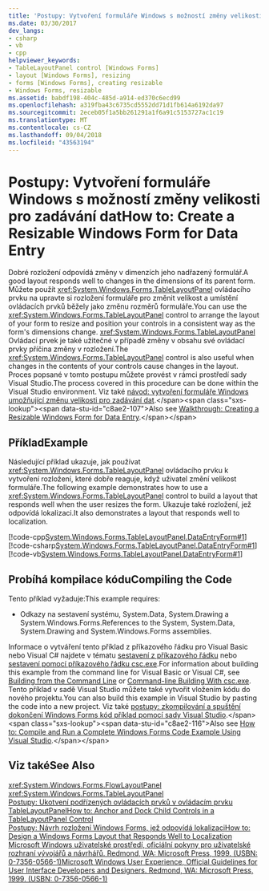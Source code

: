 ```yaml
---
title: 'Postupy: Vytvoření formuláře Windows s možností změny velikosti pro zadávání dat'
ms.date: 03/30/2017
dev_langs:
- csharp
- vb
- cpp
helpviewer_keywords:
- TableLayoutPanel control [Windows Forms]
- layout [Windows Forms], resizing
- forms [Windows Forms], creating resizable
- Windows Forms, resizable
ms.assetid: babdf198-404c-485d-a914-ed370c6ecd99
ms.openlocfilehash: a319fba43c6735cd5552dd71d1fb614a6192da97
ms.sourcegitcommit: 2eceb05f1a5bb261291a1f6a91c5153727ac1c19
ms.translationtype: MT
ms.contentlocale: cs-CZ
ms.lasthandoff: 09/04/2018
ms.locfileid: "43563194"
---
```

# <a name="how-to-create-a-resizable-windows-form-for-data-entry"></a><span data-ttu-id="c8ae2-102">Postupy: Vytvoření formuláře Windows s možností změny velikosti pro zadávání dat</span><span class="sxs-lookup"><span data-stu-id="c8ae2-102">How to: Create a Resizable Windows Form for Data Entry</span></span>
<span data-ttu-id="c8ae2-103">Dobré rozložení odpovídá změny v dimenzích jeho nadřazený formulář.</span><span class="sxs-lookup"><span data-stu-id="c8ae2-103">A good layout responds well to changes in the dimensions of its parent form.</span></span> <span data-ttu-id="c8ae2-104">Můžete použít <xref:System.Windows.Forms.TableLayoutPanel> ovládacího prvku na upravte si rozložení formuláře pro změnit velikost a umístění ovládacích prvků běžely jako změnu rozměrů formuláře.</span><span class="sxs-lookup"><span data-stu-id="c8ae2-104">You can use the <xref:System.Windows.Forms.TableLayoutPanel> control to arrange the layout of your form to resize and position your controls in a consistent way as the form's dimensions change.</span></span> <span data-ttu-id="c8ae2-105"><xref:System.Windows.Forms.TableLayoutPanel> Ovládací prvek je také užitečné v případě změny v obsahu své ovládací prvky příčina změny v rozložení.</span><span class="sxs-lookup"><span data-stu-id="c8ae2-105">The <xref:System.Windows.Forms.TableLayoutPanel> control is also useful when changes in the contents of your controls cause changes in the layout.</span></span> <span data-ttu-id="c8ae2-106">Proces popsané v tomto postupu můžete provést v rámci prostředí sady Visual Studio.</span><span class="sxs-lookup"><span data-stu-id="c8ae2-106">The process covered in this procedure can be done within the Visual Studio environment.</span></span>  <span data-ttu-id="c8ae2-107">Viz také [návod: vytvoření formuláře Windows umožňující změnu velikosti pro zadávání dat](https://msdn.microsoft.com/library/991eahec\(v=vs.110\)).</span><span class="sxs-lookup"><span data-stu-id="c8ae2-107">Also see [Walkthrough: Creating a Resizable Windows Form for Data Entry](https://msdn.microsoft.com/library/991eahec\(v=vs.110\)).</span></span>  
  
## <a name="example"></a><span data-ttu-id="c8ae2-108">Příklad</span><span class="sxs-lookup"><span data-stu-id="c8ae2-108">Example</span></span>  
 <span data-ttu-id="c8ae2-109">Následující příklad ukazuje, jak používat <xref:System.Windows.Forms.TableLayoutPanel> ovládacího prvku k vytvoření rozložení, které dobře reaguje, když uživatel změní velikost formuláře.</span><span class="sxs-lookup"><span data-stu-id="c8ae2-109">The following example demonstrates how to use a <xref:System.Windows.Forms.TableLayoutPanel> control to build a layout that responds well when the user resizes the form.</span></span> <span data-ttu-id="c8ae2-110">Ukazuje také rozložení, jež odpovídá lokalizaci.</span><span class="sxs-lookup"><span data-stu-id="c8ae2-110">It also demonstrates a layout that responds well to localization.</span></span>  
  
 [!code-cpp[System.Windows.Forms.TableLayoutPanel.DataEntryForm#1](../../../../samples/snippets/cpp/VS_Snippets_Winforms/System.Windows.Forms.TableLayoutPanel.DataEntryForm/cpp/basicdataentryform.cpp#1)]
 [!code-csharp[System.Windows.Forms.TableLayoutPanel.DataEntryForm#1](../../../../samples/snippets/csharp/VS_Snippets_Winforms/System.Windows.Forms.TableLayoutPanel.DataEntryForm/CS/basicdataentryform.cs#1)]
 [!code-vb[System.Windows.Forms.TableLayoutPanel.DataEntryForm#1](../../../../samples/snippets/visualbasic/VS_Snippets_Winforms/System.Windows.Forms.TableLayoutPanel.DataEntryForm/VB/basicdataentryform.vb#1)]  
  
## <a name="compiling-the-code"></a><span data-ttu-id="c8ae2-111">Probíhá kompilace kódu</span><span class="sxs-lookup"><span data-stu-id="c8ae2-111">Compiling the Code</span></span>  
 <span data-ttu-id="c8ae2-112">Tento příklad vyžaduje:</span><span class="sxs-lookup"><span data-stu-id="c8ae2-112">This example requires:</span></span>  
  
-   <span data-ttu-id="c8ae2-113">Odkazy na sestavení systému, System.Data, System.Drawing a System.Windows.Forms.</span><span class="sxs-lookup"><span data-stu-id="c8ae2-113">References to the System, System.Data, System.Drawing and System.Windows.Forms assemblies.</span></span>  
  
 <span data-ttu-id="c8ae2-114">Informace o vytváření tento příklad z příkazového řádku pro Visual Basic nebo Visual C# najdete v tématu [sestavení z příkazového řádku](~/docs/visual-basic/reference/command-line-compiler/building-from-the-command-line.md) nebo [sestavení pomocí příkazového řádku csc.exe](~/docs/csharp/language-reference/compiler-options/command-line-building-with-csc-exe.md).</span><span class="sxs-lookup"><span data-stu-id="c8ae2-114">For information about building this example from the command line for Visual Basic or Visual C#, see [Building from the Command Line](~/docs/visual-basic/reference/command-line-compiler/building-from-the-command-line.md) or [Command-line Building With csc.exe](~/docs/csharp/language-reference/compiler-options/command-line-building-with-csc-exe.md).</span></span> <span data-ttu-id="c8ae2-115">Tento příklad v sadě Visual Studio můžete také vytvořit vložením kódu do nového projektu.</span><span class="sxs-lookup"><span data-stu-id="c8ae2-115">You can also build this example in Visual Studio by pasting the code into a new project.</span></span>  <span data-ttu-id="c8ae2-116">Viz také [postupy: zkompilování a spuštění dokončení Windows Forms kód příklad pomocí sady Visual Studio](https://msdn.microsoft.com/library/Bb129228\(v=vs.110\)).</span><span class="sxs-lookup"><span data-stu-id="c8ae2-116">Also see [How to: Compile and Run a Complete Windows Forms Code Example Using Visual Studio](https://msdn.microsoft.com/library/Bb129228\(v=vs.110\)).</span></span>  
  
## <a name="see-also"></a><span data-ttu-id="c8ae2-117">Viz také</span><span class="sxs-lookup"><span data-stu-id="c8ae2-117">See Also</span></span>  
 <xref:System.Windows.Forms.FlowLayoutPanel>  
 <xref:System.Windows.Forms.TableLayoutPanel>  
 [<span data-ttu-id="c8ae2-118">Postupy: Ukotvení podřízených ovládacích prvků v ovládacím prvku TableLayoutPanel</span><span class="sxs-lookup"><span data-stu-id="c8ae2-118">How to: Anchor and Dock Child Controls in a TableLayoutPanel Control</span></span>](../../../../docs/framework/winforms/controls/how-to-anchor-and-dock-child-controls-in-a-tablelayoutpanel-control.md)  
 [<span data-ttu-id="c8ae2-119">Postupy: Návrh rozložení Windows Forms, jež odpovídá lokalizaci</span><span class="sxs-lookup"><span data-stu-id="c8ae2-119">How to: Design a Windows Forms Layout that Responds Well to Localization</span></span>](../../../../docs/framework/winforms/controls/how-to-design-a-windows-forms-layout-that-responds-well-to-localization.md)  
 [<span data-ttu-id="c8ae2-120">Microsoft Windows uživatelské prostředí, oficiální pokyny pro uživatelské rozhraní vývojářů a návrhářů. Redmond, WA: Microsoft Press, 1999. (USBN: 0-7356-0566-1)</span><span class="sxs-lookup"><span data-stu-id="c8ae2-120">Microsoft Windows User Experience, Official Guidelines for User Interface Developers and Designers. Redmond, WA: Microsoft Press, 1999. (USBN: 0-7356-0566-1)</span></span>](https://www.microsoft.com/mspress/southpacific/books/book11588.htm)
